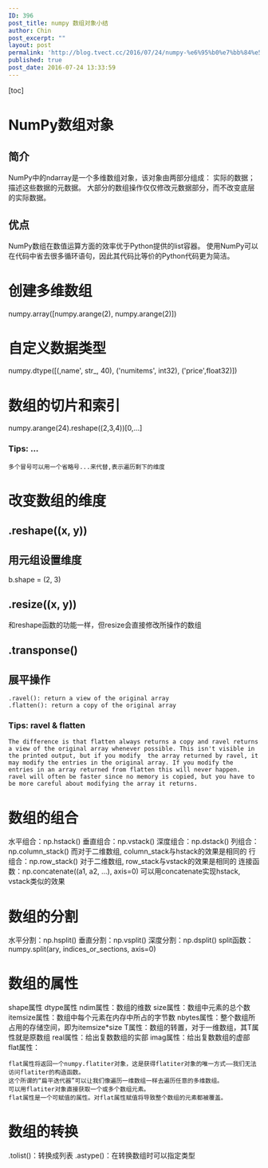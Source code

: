 ```yaml
---
ID: 396
post_title: numpy 数组对象小结
author: Chin
post_excerpt: ""
layout: post
permalink: 'http://blog.tvect.cc/2016/07/24/numpy-%e6%95%b0%e7%bb%84%e5%af%b9%e8%b1%a1%e5%b0%8f%e7%bb%93/'
published: true
post_date: 2016-07-24 13:33:59
---
```

[toc]

<h1>NumPy数组对象</h1>

<h2>简介</h2>

NumPy中的ndarray是一个多维数组对象，该对象由两部分组成：
    实际的数据；
    描述这些数据的元数据。
大部分的数组操作仅仅修改元数据部分，而不改变底层的实际数据。

<h2>优点</h2>

NumPy数组在数值运算方面的效率优于Python提供的list容器。 
使用NumPy可以在代码中省去很多循环语句，因此其代码比等价的Python代码更为简洁。

<h1>创建多维数组</h1>

numpy.array([numpy.arange(2), numpy.arange(2)])

<h1>自定义数据类型</h1>

numpy.dtype([(,name', str_, 40), ('numitems', int32), ('price',float32)])

<h1>数组的切片和索引</h1>

numpy.arange(24).reshape((2,3,4))[0,...]

<h3>Tips: ...</h3>

<pre class="prism-highlight line-numbers" data-start="1"><code class="language-null">多个冒号可以用一个省略号...来代替,表示遍历剩下的维度
</code></pre>

<h1>改变数组的维度</h1>

<h2>.reshape((x, y))</h2>

<h2>用元组设置维度</h2>

b.shape = (2, 3)

<h2>.resize((x, y))</h2>

和reshape函数的功能一样，但resize会直接修改所操作的数组

<h2>.transponse()</h2>

<h2>展平操作</h2>

<pre class="prism-highlight line-numbers" data-start="1"><code class="language-null">.ravel(): return a view of the original array
.flatten(): return a copy of the original array
</code></pre>

<h3>Tips: ravel &amp; flatten</h3>

<pre class="prism-highlight line-numbers" data-start="1"><code class="language-null">The difference is that flatten always returns a copy and ravel returns a view of the original array whenever possible. This isn't visible in the printed output, but if you modify  the array returned by ravel, it may modify the entries in the original array. If you modify the entries in an array returned from flatten this will never happen. ravel will often be faster since no memory is copied, but you have to be more careful about modifying the array it returns.
</code></pre>

<h1>数组的组合</h1>

水平组合：np.hstack()
垂直组合：np.vstack()
深度组合：np.dstack()
列组合：np.column_stack()    而对于二维数组, column_stack与hstack的效果是相同的
行组合：np.row_stack()    对于二维数组, row_stack与vstack的效果是相同的
连接函数：np.concatenate((a1, a2, ...), axis=0)    可以用concatenate实现hstack, vstack类似的效果

<h1>数组的分割</h1>

水平分割：np.hsplit()
垂直分割：np.vsplit()
深度分割：np.dsplit()
split函数：numpy.split(ary, indices_or_sections, axis=0)

<h1>数组的属性</h1>

shape属性
dtype属性
ndim属性：数组的维数
size属性：数组中元素的总个数
itemsize属性：数组中每个元素在内存中所占的字节数
nbytes属性：整个数组所占用的存储空间，即为itemsize*size
T属性：数组的转置，对于一维数组，其T属性就是原数组
real属性：给出复数数组的实部
imag属性：给出复数数组的虚部
flat属性：

<pre class="prism-highlight line-numbers" data-start="1"><code class="language-null">flat属性将返回一个numpy.flatiter对象，这是获得flatiter对象的唯一方式——我们无法访问flatiter的构造函数。
这个所谓的“扁平迭代器”可以让我们像遍历一维数组一样去遍历任意的多维数组。
可以用flatiter对象直接获取一个或多个数组元素。
flat属性是一个可赋值的属性。对flat属性赋值将导致整个数组的元素都被覆盖。
</code></pre>

<h1>数组的转换</h1>

.tolist()：转换成列表
.astype()：在转换数组时可以指定类型